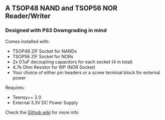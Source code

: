 ## A TSOP48 NAND and TSOP56 NOR Reader/Writer
### Designed with PS3 Downgrading in mind

Comes installed with:
* TSOP48 ZIF Socket for NANDs
* TSOP56 ZIF Socket for NORs
* 2x 0.1uF decoupling capacitors for each socket (4 in total)
* 4.7k Ohm Resistor for WP (NOR Socket)
* Your choice of either pin headers or a screw terminal block for external power

Requires:
* Teensy++ 2.0
* External 3.3V DC Power Supply

Check the [Github wiki](https://github.com/Zeigren/NORwegianTeensy/wiki/NORwegian-Teensy-Socket-Edition "NORwegian Teensy Socket Edition Github Wiki") for more info

